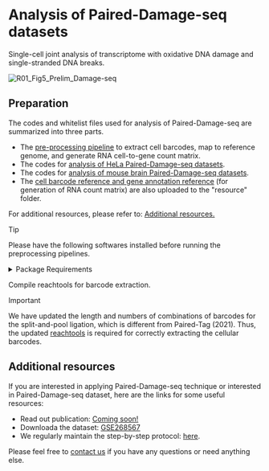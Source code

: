 Analysis of Paired-Damage-seq datasets
=====

Single-cell joint analysis of transcriptome with oxidative DNA damage and single-stranded DNA breaks.

![R01_Fig5_Prelim_Damage-seq](https://github.com/user-attachments/assets/666bb112-70e0-49fa-85d8-736a6f13de9a)



Preparation
-----
The codes and whitelist files used for analysis of Paired-Damage-seq are summarized into three parts.
- The [pre-processing pipeline](https://github.com/czhulab/Paired-Damage-seq/tree/main/01.Preprocessing) to extract cell barcodes, map to reference genome, and generate RNA cell-to-gene count matrix.
- The codes for [analysis of HeLa Paired-Damage-seq datasets](https://github.com/czhulab/Paired-Damage-seq/tree/main/02.Analysis_HeLa).
- The codes for [analysis of mouse brain Paired-Damage-seq datasets](https://github.com/czhulab/Paired-Damage-seq/tree/main/03.Analysis_Brain).
- The [cell barcode reference and gene annotation reference](https://github.com/czhulab/Paired-Damage-seq/tree/main/resources) (for generation of RNA count matrix) are also uploaded to the "resource" folder.

For additional resources, please refer to: [Additional resources.](#additional-resources)


> [!TIP]
> Please have the following softwares installed before running the preprocessing pipelines.

  <details>

  <summary> Package Requirements </summary>
   If you have previously set up the environment for analysis of [Paired-Tag](https://github.com/cxzhu/Paired-Tag/tree/master) or [SIMPLE-seq](https://github.com/cxzhu/SIMPLE-seq), you may not need to re-install all of them.
  
  Name | Link
  --- | ---
  bowtie 1.x  | http://bowtie-bio.sourceforge.net/index.shtml
  bowtie 2.x  | http://bowtie-bio.sourceforge.net/bowtie2/index.shtml
  samtools (>1.3) | https://www.htslib.org
  STAR | https://github.com/alexdobin/STAR
  Trim_galore | https://www.bioinformatics.babraham.ac.uk/projects/trim_galore/
  FastQC (Optional) | https://www.bioinformatics.babraham.ac.uk/projects/fastqc/
  > - Generally we do not limit to specific versions of the above softwares, as long as the parameters format in bash scripts here match with the installed versions.
  > - An updated GCC complier is also required. 
  </details>

Compile reachtools for barcode extraction.


> [!IMPORTANT]
> We have updated the length and numbers of combinations of barcodes for the split-and-pool ligation, which is different from Paired-Tag (2021). Thus, the updated [reachtools](https://github.com/czhulab/Paired-Damage-seq/tree/main/01.Preprocessing/reachtools) is required for correctly extracting the cellular barcodes.



Additional resources
-----
  
  If you are interested in applying Paired-Damage-seq technique or interested in Paired-Damage-seq dataset, here are the links for some useful resources:
  - Read out publication: [Coming soon!]()
  - Downloada the dataset: [GSE268567](https://www.ncbi.nlm.nih.gov/geo/query/acc.cgi?acc=GSE268567)
  - We regularly maintain the step-by-step protocol: [here](Protocol/Protocol_Paired-Damage-seq_Jan2025.pdf).
  
  Please feel free to [contact us](https://czhulab.github.io/contact-us.html) if you have any questions or need anything else.
  



